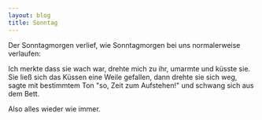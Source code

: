 ```yaml
---
layout: blog
title: Sonntag
---
```


Der Sonntagmorgen verlief, wie Sonntagmorgen bei uns normalerweise verlaufen:

Ich merkte dass sie wach war, drehte mich zu ihr, umarmte und küsste sie. Sie ließ sich das Küssen eine Weile gefallen, dann drehte sie sich weg, sagte mit bestimmtem Ton "so, Zeit zum Aufstehen!" und schwang sich aus dem Bett.

Also alles wieder wie immer.